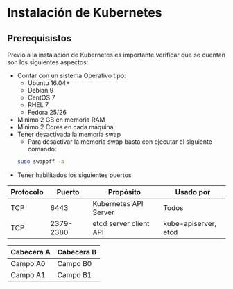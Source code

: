 # Instalación de Kubernetes
## Prerequisistos
Previo a la instalación de Kubernetes es importante verificar que se cuentan son los siguientes aspectos:
* Contar con un sistema Operativo tipo: 
	* Ubuntu 16.04+
	* Debian 9
	* CentOS 7
	* RHEL 7
	* Fedora 25/26
* Minimo 2 GB en memoria RAM
* Minimo 2 Cores en cada máquina
* Tener desactivada la memoria swap
	* Para desactivar la memoria swap basta con ejecutar el siguiente comando:
	```bash
	sudo swapoff -a
	```
* Tener habilitados los siguientes puertos

| Protocolo | Puerto | Propósito | Usado por |
|-----------|--------|-----------|-----------|
| TCP        | 6443    | Kubernetes API Server | Todos|
| TCP        | 2379-2380| etcd server client API | kube-apiserver, etcd|

Cabecera A | Cabecera B
-- | --
Campo A0 | Campo B0
Campo A1 | Campo B1
